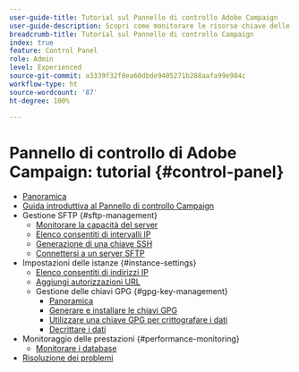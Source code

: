 ```yaml
---
user-guide-title: Tutorial sul Pannello di controllo Adobe Campaign
user-guide-description: Scopri come monitorare le risorse chiave delle istanze di Adobe Campaign ed eseguire attività di amministrazione nel Pannello di controllo Campaign.
breadcrumb-title: Tutorial sul Pannello di controllo Campaign
index: true
feature: Control Panel
role: Admin
level: Experienced
source-git-commit: a3339f32f8ea60dbde9405271b288aafa99e984c
workflow-type: ht
source-wordcount: '87'
ht-degree: 100%

---
```



# Pannello di controllo di Adobe Campaign: tutorial {#control-panel}

+ [Panoramica](/help/control-panel-tutorials/control-panel-overview.md)
+ [Guida introduttiva al Pannello di controllo Campaign](/help/control-panel-tutorials/get-started.md)
+ Gestione SFTP {#sftp-management}
   + [Monitorare la capacità del server](/help/control-panel-tutorials/sftp-management/monitor-server-capacity.md)
   + [Elenco consentiti di intervalli IP](/help/control-panel-tutorials/sftp-management/allowlist-ip-range.md)
   + [Generazione di una chiave SSH](/help/control-panel-tutorials/sftp-management/generate-ssh-key.md)
   + [Connettersi a un server SFTP](/help/control-panel-tutorials/sftp-management/connect-to-sftp-server.md)
+ Impostazioni delle istanze {#instance-settings}
   + [Elenco consentiti di indirizzi IP](/help/control-panel-tutorials/instance-settings/allowlist-ip-address.md)
   + [Aggiungi autorizzazioni URL](/help/control-panel-tutorials/instance-settings/add-url-permissions.md)
   + Gestione delle chiavi GPG {#gpg-key-management}
      + [Panoramica](/help/control-panel-tutorials/instance-settings/gpg-key-management/gpg-key-management-overview.md)
      + [Generare e installare le chiavi GPG](/help/control-panel-tutorials/instance-settings/gpg-key-management/generate-and-install-gpg-keys.md)
      + [Utilizzare una chiave GPG per crittografare i dati](/help/control-panel-tutorials/instance-settings/gpg-key-management/use-a-gpg-key-to-encrypt-data.md)
      + [Decrittare i dati](/help/control-panel-tutorials/instance-settings/gpg-key-management/decrypt-data.md)
+ Monitoraggio delle prestazioni {#performance-monitoring}
   + [Monitorare i database](/help/control-panel-tutorials/performance-monitoring/monitor-databases.md)
+ [Risoluzione dei problemi](/help/control-panel-tutorials/troubleshooting.md)